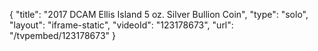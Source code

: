 {
    "title": "2017 DCAM Ellis Island 5 oz. Silver Bullion Coin",
    "type": "solo",
    "layout": "iframe-static",
    "videoId": "123178673",
    "url": "\/tvpembed\/123178673"
}